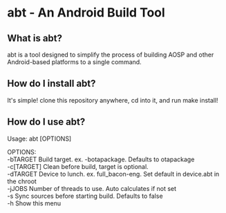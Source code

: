 abt - An Android Build Tool
=======================================
What is abt?
------------
abt is a tool designed to simplify the process of building AOSP
and other Android-based platforms to a single command.
  
How do I install abt?
---------------------
It's simple! clone this repository anywhere, cd into it, and run make install!
  
How do I use abt?
-----------------
Usage: abt [OPTIONS]

OPTIONS:  
-bTARGET    Build target. ex. -botapackage. Defaults to otapackage  
         -c[TARGET]  Clean before build, target is optional.   
         -dTARGET    Device to lunch. ex. full_bacon-eng. Set default in device.abt in the chroot  
         -jJOBS      Number of threads to use. Auto calculates if not set  
         -s          Sync sources before starting build. Defaults to false  
         -h          Show this menu  
